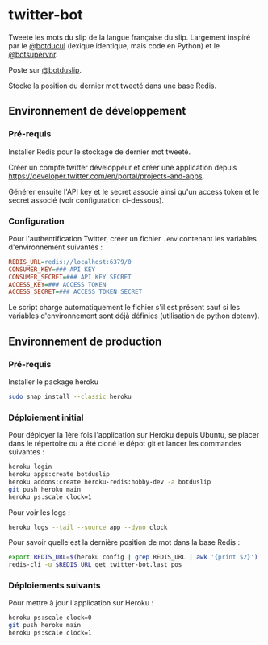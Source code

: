 # twitter-bot

Tweete les mots du slip de la langue française du slip. Largement inspiré par le  [@botducul](https://twitter.com/botducul) (lexique identique, mais code en Python) et le [@botsupervnr](https://twitter.com/botsupervnr). 

Poste sur [@botduslip](https://twitter.com/botduslip).

Stocke la position du dernier mot tweeté dans une base Redis.

## Environnement de développement

### Pré-requis

Installer Redis pour le stockage de dernier mot tweeté.

Créer un compte twitter développeur et créer une application depuis https://developer.twitter.com/en/portal/projects-and-apps.

Générer ensuite l'API key et le secret associé ainsi qu'un access token et le secret associé (voir configuration ci-dessous).

### Configuration

Pour l'authentification Twitter, créer un fichier `.env` contenant les variables d'environnement suivantes :
```ini
REDIS_URL=redis://localhost:6379/0
CONSUMER_KEY=### API KEY
CONSUMER_SECRET=### API KEY SECRET
ACCESS_KEY=### ACCESS TOKEN
ACCESS_SECRET=### ACCESS TOKEN SECRET
```

Le script charge automatiquement le fichier s'il est présent sauf si les variables d'environnement sont déjà définies (utilisation de python dotenv).

## Environnement de production

### Pré-requis

Installer le package heroku

```bash
sudo snap install --classic heroku
```

### Déploiement initial

Pour déployer la 1ère fois l'application sur Heroku depuis Ubuntu, se placer dans le répertoire ou a été cloné le dépot git et lancer les commandes suivantes :

```bash
heroku login
heroku apps:create botduslip
heroku addons:create heroku-redis:hobby-dev -a botduslip
git push heroku main
heroku ps:scale clock=1
```

Pour voir les logs :
```bash
heroku logs --tail --source app --dyno clock
```

Pour savoir quelle est la dernière position de mot dans la base Redis :
```bash
export REDIS_URL=$(heroku config | grep REDIS_URL | awk '{print $2}')
redis-cli -u $REDIS_URL get twitter-bot.last_pos
```

### Déploiements suivants

Pour mettre à jour l'application sur Heroku :
```bash
heroku ps:scale clock=0
git push heroku main
heroku ps:scale clock=1
```
